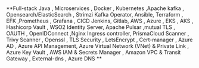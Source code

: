 ### 


**Full-stack Java , Microservices , Docker , Kubernetes ,Apache kafka , Opensearch/ElasticSearch , Strimzi Kafka Operator, Ansible, Terraform , EFK ,Prometheus , Grafana , CICD Jenkins, Gitlab, AWS , Azure , EKS , AKS , Hashicorp Vault , WSO2 Identity Server, Apache Pulsar ,mutual TLS , OAUTH , OpenIDConnect ,Nginx Ingress controller, PrismaCloud Scanner , Trivy Scanner , Openssl , TLS Security , LetsEncrypt , Cert-manager , Azure AD , Azure API Management, Azure Virtual Network (VNet) & Private Link , Azure Key Vault , AWS IAM & Secrets Manager , Amazon VPC & Transit Gateway , External-dns , Azure DNS  **




